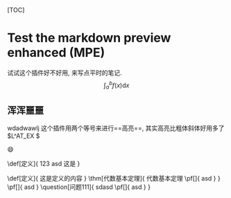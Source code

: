 [TOC]
# Test the markdown preview enhanced (MPE)
试试这个插件好不好用, 来写点平时的笔记.
$$
\int_{a}^{b}f(x) \mathrm{d}x
$$

## 浑浑噩噩
wdadwawlj
这个插件用两个等号来进行==高亮==, 其实高亮比粗体斜体好用多了
$L^AT_EX $

:smile:

\def[定义]{
123
    asd
    这是
}

\def[定义]{
这是定义的内容
}
\thm[代数基本定理]{
代数基本定理
\pf[]{
asd
}
}
\pf[]{
asd
}
\question[问题111]{
sdasd
\pf[]{
asd
}
}